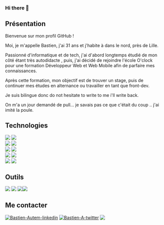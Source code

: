 ### Hi there 👋

<!--
**BastienAuT/BastienAuT** is a ✨ _special_ ✨ repository because its `README.md` (this file) appears on your GitHub profile.

Here are some ideas to get you started:

- 🔭 I’m currently working on ...
- 🌱 I’m currently learning ...
- 👯 I’m looking to collaborate on ...
- 🤔 I’m looking for help with ...
- 💬 Ask me about ...
- 📫 How to reach me: ...
- 😄 Pronouns: ...
- ⚡ Fun fact: ...
-->

## Présentation

Bienvenue sur mon profil GitHub !

Moi, je m'appelle Bastien, j'ai 31 ans et j'habite à dans le nord, près de Lille.

Passionné d'informatique et de tech, j'ai d'abord longtemps étudié de mon côté étant très autodidacte , puis, j'ai décidé de rejoindre l'école O'clock pour une formation Développeur Web et Web Mobile afin de parfaire mes connaissances.

Après cette formation, mon objectif est de trouver un stage, puis de continuer mes études en alternance ou travailler en tant que front-dev.

Je suis bilingue donc do not hesitate to write to me i'll write back.

On m'a un jour demandé de pull... je savais pas ce que c'était du coup .. j'ai imité la poule. 

## Technologies

<div>
<img src="https://img.shields.io/badge/html5-%23E34F26.svg?style=for-the-badge&logo=html5&logoColor=white">
<img src="https://img.shields.io/badge/Sass-CC6699?style=for-the-badge&logo=sass&logoColor=white">
</div>

<div>
<img src="https://img.shields.io/badge/php-%23777BB4.svg?style=for-the-badge&logo=php&logoColor=white">
<img src="https://img.shields.io/badge/laravel-%23FF2D20.svg?style=for-the-badge&logo=laravel&logoColor=white">
</div>

<div>
<img src="https://img.shields.io/badge/JWT-black?style=for-the-badge&logo=JSON%20web%20tokens">
<img src="https://img.shields.io/badge/Socket.io-black?style=for-the-badge&logo=socket.io&badgeColor=010101"> 
</div>

<div>
  <img src="https://img.shields.io/badge/yarn-%232C8EBB.svg?style=for-the-badge&logo=yarn&logoColor=white">
<img src="https://img.shields.io/badge/NPM-%23000000.svg?style=for-the-badge&logo=npm&logoColor=white">
</div>

<div>
<img src="https://img.shields.io/badge/javascript-%23323330.svg?style=for-the-badge&logo=javascript&logoColor=%23F7DF1E">
<img src="https://img.shields.io/badge/react-%2320232a.svg?style=for-the-badge&logo=react&logoColor=%2361DAFB">
</div>

## Outils

<div>
<img src="https://img.shields.io/badge/GitHub-100000?style=for-the-badge&logo=github&logoColor=white">
<img src="https://img.shields.io/badge/VSCode-007ACC?style=for-the-badge&logo=visual-studio-code&logoColor=white">
 <img src="https://img.shields.io/badge/Windows-0078D6?style=for-the-badge&logo=windows&logoColor=white"><img src="https://img.shields.io/badge/Ubuntu-E95420?style=for-the-badge&logo=ubuntu&logoColor=white"> 
  
</div>
  
</div>


## Me contacter
<p>
<a href="https://www.linkedin.com/in/bastien-autem/" target="blank"><img align="center" src="https://img.shields.io/badge/-LinkedIn-0077B5?style=for-the-badge&logo=Linkedin&logoColor=white&link=https://www.linkedin.com/in/bastien-autem/" alt="Bastien-Autem-linkedin"/></a>
<a href="https://twitter.com/Dehcimal" target="blank"><img align="center" src="https://img.shields.io/badge/-Twitter-1DA1F2?style=for-the-badge&logo=Twitter&logoColor=white&link=https://twitter.com/Dehcimal" alt="Bastien-A-twitter"/></a>
 <a href="mailto:deh2win@gmail.com" target="blank"><img align="center" src="https://img.shields.io/badge/gmail-D14836?style=for-the-badge&logo=gmail&logoColor=white" /></a>
</p>


